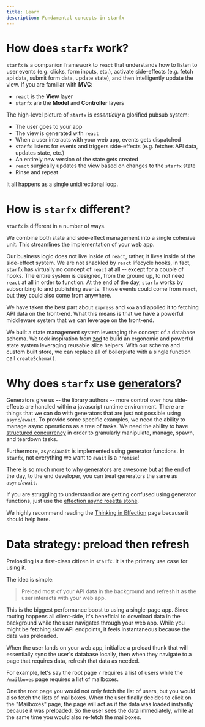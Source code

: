 ```yaml
---
title: Learn
description: Fundamental concepts in starfx
---
```


# How does `starfx` work?

`starfx` is a companion framework to `react` that understands how to listen to
user events (e.g. clicks, form inputs, etc.), activate side-effects (e.g. fetch
api data, submit form data, update state), and then intelligently update the
view. If you are familiar with **MVC**:

- `react` is the **View** layer
- `starfx` are the **Model** and **Controller** layers

The high-level picture of `starfx` is _essentially_ a glorified pubsub system:

- The user goes to your app
- The view is generated with `react`
- When a user interacts with your web app, events gets dispatched
- `starfx` listens for events and triggers side-effects (e.g. fetches API data,
  updates state, etc.)
- An entirely new version of the state gets created
- `react` surgically updates the view based on changes to the `starfx` state
- Rinse and repeat

It all happens as a single unidirectional loop.

# How is `starfx` different?

`starfx` is different in a number of ways.

We combine both state and side-effect management into a single cohesive unit.
This streamlines the implementation of your web app.

Our business logic does not live inside of `react`, rather, it lives inside of
the side-effect system. We are not shackled by `react` lifecycle hooks, in fact,
`starfx` has virtually no concept of `react` at all -- except for a couple of
hooks. The entire system is designed, from the ground up, to not need `react` at
all in order to function. At the end of the day, `starfx` works by subscribing
to and publishing events. Those events could come from `react`, but they could
also come from anywhere.

We have taken the best part about `express` and `koa` and applied it to fetching
API data on the front-end. What this means is that we have a powerful middleware
system that we can leverage on the front-end.

We built a state management system leveraging the concept of a database schema.
We took inspiration from [zod](https://zod.dev) to build an ergonomic and
powerful state system leveraging reusable slice helpers. With our schema and
custom built store, we can replace all of boilerplate with a single function
call `createSchema()`.

# Why does `starfx` use [generators](https://developer.mozilla.org/en-US/docs/Web/JavaScript/Reference/Global_Objects/Generator)?

Generators give us -- the library authors -- more control over how side-effects
are handled within a javascript runtime environment. There are things that we
can do with generators that are just not possible using `async`/`await`. To
provide some specific examples, we need the ability to manage async operations
as a tree of tasks. We need the ability to have
[structured concurrency](https://en.wikipedia.org/wiki/Structured_concurrency)
in order to granularly manipulate, manage, spawn, and teardown tasks.

Furthermore, `async`/`await` is implemented using generator functions. In
`starfx`, not everything we want to `await` is a `Promise`!

There is so much more to why generators are awesome but at the end of the day,
to the end developer, you can treat generators the same as `async`/`await`.

If you are struggling to understand or are getting confused using generator
functions, just use the
[effection async rosetta stone](https://frontside.com/effection/docs/async-rosetta-stone).

We highly recommend reading the
[Thinking in Effection](https://frontside.com/effection/docs/thinking-in-effection)
page because it should help here.

# Data strategy: preload then refresh

Preloading is a first-class citizen in `starfx`. It is the primary use case for
using it.

The idea is simple:

> Preload most of your API data in the background and refresh it as the user
> interacts with your web app.

This is the biggest performance boost to using a single-page app. Since routing
happens all client-side, it's beneficial to download data in the background
while the user navigates through your web app. While you might be fetching slow
API endpoints, it feels instantaneous because the data was preloaded.

When the user lands on your web app, initialize a preload thunk that will
essentially sync the user's database locally, then when they navigate to a page
that requires data, refresh that data as needed.

For example, let's say the root page `/` requires a list of users while the
`/mailboxes` page requires a list of mailboxes.

One the root page you would not only fetch the list of users, but you would also
fetch the lists of mailboxes. When the user finally decides to click on the
"Mailboxes" page, the page will act as if the data was loaded instantly because
it was preloaded. So the user sees the data immediately, while at the same time
you would also re-fetch the mailboxes.
